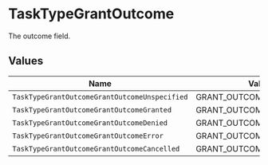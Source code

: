 # TaskTypeGrantOutcome

The outcome field.


## Values

| Name                                          | Value                                         |
| --------------------------------------------- | --------------------------------------------- |
| `TaskTypeGrantOutcomeGrantOutcomeUnspecified` | GRANT_OUTCOME_UNSPECIFIED                     |
| `TaskTypeGrantOutcomeGrantOutcomeGranted`     | GRANT_OUTCOME_GRANTED                         |
| `TaskTypeGrantOutcomeGrantOutcomeDenied`      | GRANT_OUTCOME_DENIED                          |
| `TaskTypeGrantOutcomeGrantOutcomeError`       | GRANT_OUTCOME_ERROR                           |
| `TaskTypeGrantOutcomeGrantOutcomeCancelled`   | GRANT_OUTCOME_CANCELLED                       |
